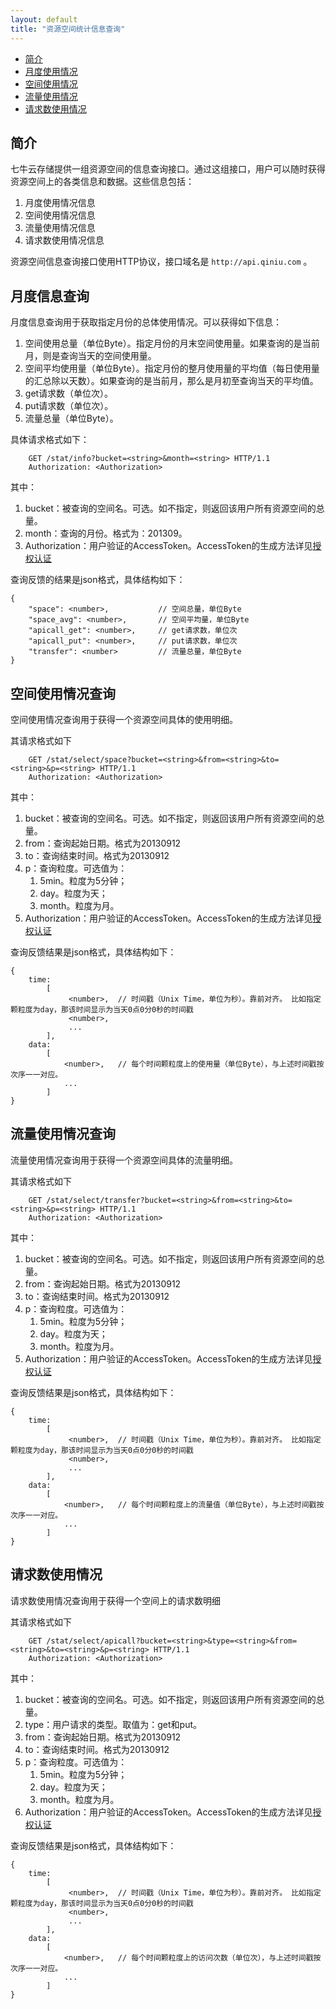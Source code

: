 ```yaml
---
layout: default
title: "资源空间统计信息查询"
---
```


- [简介](#introduction)
- [月度使用情况](#info)
- [空间使用情况](#space)
- [流量使用情况](#transfer)
- [请求数使用情况](#api-call)


<a name="introduction"></a>

## 简介

七牛云存储提供一组资源空间的信息查询接口。通过这组接口，用户可以随时获得资源空间上的各类信息和数据。这些信息包括：

1. 月度使用情况信息
1. 空间使用情况信息
1. 流量使用情况信息
1. 请求数使用情况信息

资源空间信息查询接口使用HTTP协议，接口域名是 `http://api.qiniu.com` 。


<a name="info"></a>

## 月度信息查询

月度信息查询用于获取指定月份的总体使用情况。可以获得如下信息：

1. 空间使用总量（单位Byte）。指定月份的月末空间使用量。如果查询的是当前月，则是查询当天的空间使用量。
1. 空间平均使用量（单位Byte）。指定月份的整月使用量的平均值（每日使用量的汇总除以天数）。如果查询的是当前月，那么是月初至查询当天的平均值。
1. get请求数（单位次）。
1. put请求数（单位次）。
1. 流量总量（单位Byte）。

具体请求格式如下：

```
    GET /stat/info?bucket=<string>&month=<string> HTTP/1.1
    Authorization: <Authorization>
```

其中：

1. bucket：被查询的空间名。可选。如不指定，则返回该用户所有资源空间的总量。
1. month：查询的月份。格式为：201309。
1. Authorization：用户验证的AccessToken。AccessToken的生成方法详见[授权认证](http://docs.qiniu.com/api/v6/rs.html#digest-auth)

查询反馈的结果是json格式，具体结构如下：

```
{
    "space": <number>,           // 空间总量，单位Byte
    "space_avg": <number>,       // 空间平均量，单位Byte
    "apicall_get": <number>,     // get请求数，单位次
    "apicall_put": <number>,     // put请求数，单位次
    "transfer": <number>         // 流量总量，单位Byte
}
```


<a name="space"></a>

## 空间使用情况查询

空间使用情况查询用于获得一个资源空间具体的使用明细。

其请求格式如下

```
    GET /stat/select/space?bucket=<string>&from=<string>&to=<string>&p=<string> HTTP/1.1
    Authorization: <Authorization>
```

其中：

1. bucket：被查询的空间名。可选。如不指定，则返回该用户所有资源空间的总量。
1. from：查询起始日期。格式为20130912
1. to：查询结束时间。格式为20130912
1. p：查询粒度。可选值为：
    1. 5min。粒度为5分钟；
    1. day。粒度为天；
    1. month。粒度为月。
1. Authorization：用户验证的AccessToken。AccessToken的生成方法详见[授权认证](http://docs.qiniu.com/api/v6/rs.html#digest-auth)

查询反馈结果是json格式，具体结构如下：

```
{
    time:
        [
             <number>,  // 时间戳（Unix Time，单位为秒）。靠前对齐。 比如指定颗粒度为day，那该时间显示为当天0点0分0秒的时间戳
             <number>,
             ...
        ],
    data:
        [
            <number>,   // 每个时间颗粒度上的使用量（单位Byte），与上述时间戳按次序一一对应。
            ...
        ]
}
```


<a name="transfer"></a>

## 流量使用情况查询

流量使用情况查询用于获得一个资源空间具体的流量明细。

其请求格式如下

```
    GET /stat/select/transfer?bucket=<string>&from=<string>&to=<string>&p=<string> HTTP/1.1
    Authorization: <Authorization>
```

其中：

1. bucket：被查询的空间名。可选。如不指定，则返回该用户所有资源空间的总量。
1. from：查询起始日期。格式为20130912
1. to：查询结束时间。格式为20130912
1. p：查询粒度。可选值为：
    1. 5min。粒度为5分钟；
    1. day。粒度为天；
    1. month。粒度为月。
1. Authorization：用户验证的AccessToken。AccessToken的生成方法详见[授权认证](http://docs.qiniu.com/api/v6/rs.html#digest-auth)

查询反馈结果是json格式，具体结构如下：

```
{
    time:
        [
             <number>,  // 时间戳（Unix Time，单位为秒）。靠前对齐。 比如指定颗粒度为day，那该时间显示为当天0点0分0秒的时间戳
             <number>,
             ...
        ],
    data:
        [
            <number>,   // 每个时间颗粒度上的流量值（单位Byte），与上述时间戳按次序一一对应。
            ...
        ]
}
```


<a name="api-call"></a>

## 请求数使用情况

请求数使用情况查询用于获得一个空间上的请求数明细

其请求格式如下

```
    GET /stat/select/apicall?bucket=<string>&type=<string>&from=<string>&to=<string>&p=<string> HTTP/1.1
    Authorization: <Authorization>
```

其中：

1. bucket：被查询的空间名。可选。如不指定，则返回该用户所有资源空间的总量。
1. type：用户请求的类型。取值为：get和put。
1. from：查询起始日期。格式为20130912
1. to：查询结束时间。格式为20130912
1. p：查询粒度。可选值为：
    1. 5min。粒度为5分钟；
    1. day。粒度为天；
    1. month。粒度为月。
1. Authorization：用户验证的AccessToken。AccessToken的生成方法详见[授权认证](http://docs.qiniu.com/api/v6/rs.html#digest-auth)

查询反馈结果是json格式，具体结构如下：

```
{
    time:
        [
             <number>,  // 时间戳（Unix Time，单位为秒）。靠前对齐。 比如指定颗粒度为day，那该时间显示为当天0点0分0秒的时间戳
             <number>,
             ...
        ],
    data:
        [
            <number>,   // 每个时间颗粒度上的访问次数（单位次），与上述时间戳按次序一一对应。
            ...
        ]
}
```





